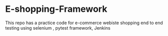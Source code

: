 # E-shopping-Framework
This repo has a practice code for e-commerce webiste shopping end to end testing using selenium , pytest framework, Jenkins

